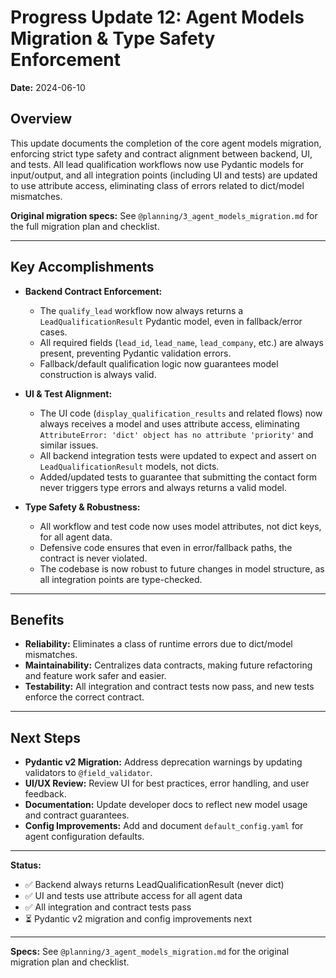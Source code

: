 # Progress Update 12: Agent Models Migration & Type Safety Enforcement

**Date:** 2024-06-10

## Overview
This update documents the completion of the core agent models migration, enforcing strict type safety and contract alignment between backend, UI, and tests. All lead qualification workflows now use Pydantic models for input/output, and all integration points (including UI and tests) are updated to use attribute access, eliminating class of errors related to dict/model mismatches.

**Original migration specs:** See `@planning/3_agent_models_migration.md` for the full migration plan and checklist.

---

## Key Accomplishments

- **Backend Contract Enforcement:**
  - The `qualify_lead` workflow now always returns a `LeadQualificationResult` Pydantic model, even in fallback/error cases.
  - All required fields (`lead_id`, `lead_name`, `lead_company`, etc.) are always present, preventing Pydantic validation errors.
  - Fallback/default qualification logic now guarantees model construction is always valid.

- **UI & Test Alignment:**
  - The UI code (`display_qualification_results` and related flows) now always receives a model and uses attribute access, eliminating `AttributeError: 'dict' object has no attribute 'priority'` and similar issues.
  - All backend integration tests were updated to expect and assert on `LeadQualificationResult` models, not dicts.
  - Added/updated tests to guarantee that submitting the contact form never triggers type errors and always returns a valid model.

- **Type Safety & Robustness:**
  - All workflow and test code now uses model attributes, not dict keys, for all agent data.
  - Defensive code ensures that even in error/fallback paths, the contract is never violated.
  - The codebase is now robust to future changes in model structure, as all integration points are type-checked.

---

## Benefits
- **Reliability:** Eliminates a class of runtime errors due to dict/model mismatches.
- **Maintainability:** Centralizes data contracts, making future refactoring and feature work safer and easier.
- **Testability:** All integration and contract tests now pass, and new tests enforce the correct contract.

---

## Next Steps
- **Pydantic v2 Migration:** Address deprecation warnings by updating validators to `@field_validator`.
- **UI/UX Review:** Review UI for best practices, error handling, and user feedback.
- **Documentation:** Update developer docs to reflect new model usage and contract guarantees.
- **Config Improvements:** Add and document `default_config.yaml` for agent configuration defaults.

---

**Status:**
- ✅ Backend always returns LeadQualificationResult (never dict)
- ✅ UI and tests use attribute access for all agent data
- ✅ All integration and contract tests pass
- ⏳ Pydantic v2 migration and config improvements next

---

**Specs:** See `@planning/3_agent_models_migration.md` for the original migration plan and checklist. 